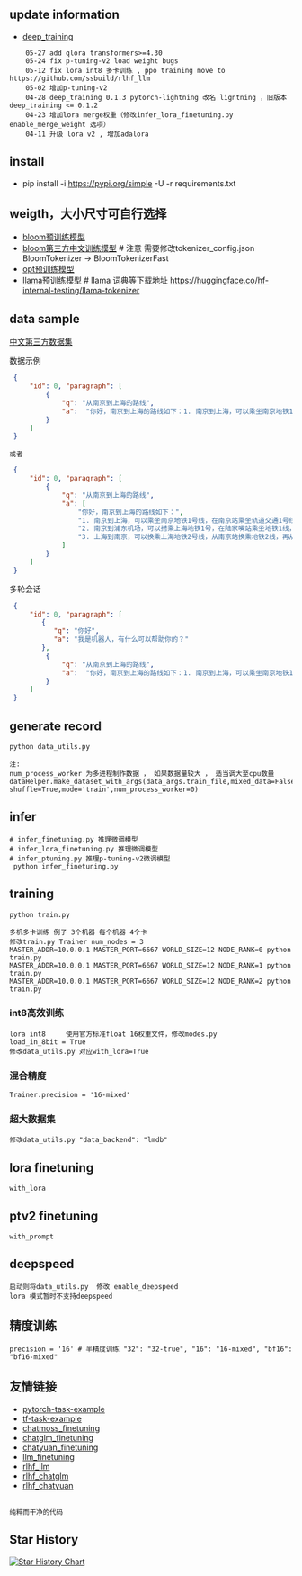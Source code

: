 ## update information
   - [deep_training](https://github.com/ssbuild/deep_training)

```text
    05-27 add qlora transformers>=4.30
    05-24 fix p-tuning-v2 load weight bugs
    05-12 fix lora int8 多卡训练 , ppo training move to https://github.com/ssbuild/rlhf_llm
    05-02 增加p-tuning-v2
    04-28 deep_training 0.1.3 pytorch-lightning 改名 ligntning ，旧版本 deep_training <= 0.1.2
    04-23 增加lora merge权重（修改infer_lora_finetuning.py enable_merge_weight 选项）
    04-11 升级 lora v2 , 增加adalora
```
   

## install
  - pip install -i https://pypi.org/simple -U -r requirements.txt




## weigth，大小尺寸可自行选择
    
- [bloom预训练模型](https://huggingface.co/bigscience)
- [bloom第三方中文训练模型](https://huggingface.co/Langboat/bloom-6b4-zh)  # 注意 需要修改tokenizer_config.json BloomTokenizer -> BloomTokenizerFast
- [opt预训练模型](https://huggingface.co/facebook)
- [llama预训练模型](https://huggingface.co/decapoda-research) #  llama 词典等下载地址 https://huggingface.co/hf-internal-testing/llama-tokenizer


## data sample

[中文第三方数据集](https://huggingface.co/datasets/YeungNLP/firefly-train-1.1M)


数据示例
```json
 {
     "id": 0, "paragraph": [
         {
             "q": "从南京到上海的路线",
             "a":  "你好，南京到上海的路线如下：1. 南京到上海，可以乘坐南京地铁1号线，在南京站乘坐轨道交通1号线。2. 南京到浦东机场，可以搭乘上海地铁1号，在陆家嘴站乘坐地铁1线，在浦东国际机场站乘坐机场快线，前往上海浦东国际机场。3. 上海到南京，可以换乘上海地铁2号线，从南京站换乘地铁2线，再从南京南站换乘地铁1路，然后到达上海站"
         }
     ]
 }
```
    或者
```json
 {
     "id": 0, "paragraph": [
         {
             "q": "从南京到上海的路线",
             "a": [
                 "你好，南京到上海的路线如下：",
                 "1. 南京到上海，可以乘坐南京地铁1号线，在南京站乘坐轨道交通1号线。",
                 "2. 南京到浦东机场，可以搭乘上海地铁1号，在陆家嘴站乘坐地铁1线，在浦东国际机场站乘坐机场快线，前往上海浦东国际机场。",
                 "3. 上海到南京，可以换乘上海地铁2号线，从南京站换乘地铁2线，再从南京南站换乘地铁1路，然后到达上海站"
             ]
         }
     ]
 }
```
   多轮会话
```json
 {
     "id": 0, "paragraph": [
        {
           "q": "你好",
           "a": "我是机器人，有什么可以帮助你的？"
        },
         {
             "q": "从南京到上海的路线",
             "a":  "你好，南京到上海的路线如下：1. 南京到上海，可以乘坐南京地铁1号线，在南京站乘坐轨道交通1号线。2. 南京到浦东机场，可以搭乘上海地铁1号，在陆家嘴站乘坐地铁1线，在浦东国际机场站乘坐机场快线，前往上海浦东国际机场。3. 上海到南京，可以换乘上海地铁2号线，从南京站换乘地铁2线，再从南京南站换乘地铁1路，然后到达上海站"
         }
     ]
 }

```



## generate record

    python data_utils.py
    
    注:
    num_process_worker 为多进程制作数据 ， 如果数据量较大 ， 适当调大至cpu数量
    dataHelper.make_dataset_with_args(data_args.train_file,mixed_data=False, shuffle=True,mode='train',num_process_worker=0)


## infer
    # infer_finetuning.py 推理微调模型
    # infer_lora_finetuning.py 推理微调模型
    # infer_ptuning.py 推理p-tuning-v2微调模型
     python infer_finetuning.py



## training

    python train.py

```text
多机多卡训练 例子 3个机器 每个机器 4个卡
修改train.py Trainer num_nodes = 3
MASTER_ADDR=10.0.0.1 MASTER_PORT=6667 WORLD_SIZE=12 NODE_RANK=0 python train.py 
MASTER_ADDR=10.0.0.1 MASTER_PORT=6667 WORLD_SIZE=12 NODE_RANK=1 python train.py 
MASTER_ADDR=10.0.0.1 MASTER_PORT=6667 WORLD_SIZE=12 NODE_RANK=2 python train.py 
```

###  int8高效训练

    lora int8     使用官方标准float 16权重文件，修改modes.py
    load_in_8bit = True 
    修改data_utils.py 对应with_lora=True 

### 混合精度

    Trainer.precision = '16-mixed'

### 超大数据集

    修改data_utils.py "data_backend": "lmdb" 


## lora finetuning

    with_lora

## ptv2 finetuning

    with_prompt

## deepspeed
    启动则将data_utils.py  修改 enable_deepspeed 
    lora 模式暂时不支持deepspeed

## 精度训练
    precision = '16' # 半精度训练 "32": "32-true", "16": "16-mixed", "bf16": "bf16-mixed"

## 友情链接

- [pytorch-task-example](https://github.com/ssbuild/pytorch-task-example)
- [tf-task-example](https://github.com/ssbuild/tf-task-example)
- [chatmoss_finetuning](https://github.com/ssbuild/chatmoss_finetuning)
- [chatglm_finetuning](https://github.com/ssbuild/chatglm_finetuning)
- [chatyuan_finetuning](https://github.com/ssbuild/chatyuan_finetuning)
- [llm_finetuning](https://github.com/ssbuild/llm_finetuning)
- [rlhf_llm](https://github.com/ssbuild/rlhf_llm)
- [rlhf_chatglm](https://github.com/ssbuild/rlhf_chatglm)
- [rlhf_chatyuan](https://github.com/ssbuild/rlhf_chatyuan)

## 
    纯粹而干净的代码

## Star History

[![Star History Chart](https://api.star-history.com/svg?repos=ssbuild/llm_finetuning&type=Date)](https://star-history.com/#ssbuild/llm_finetuning&Date)